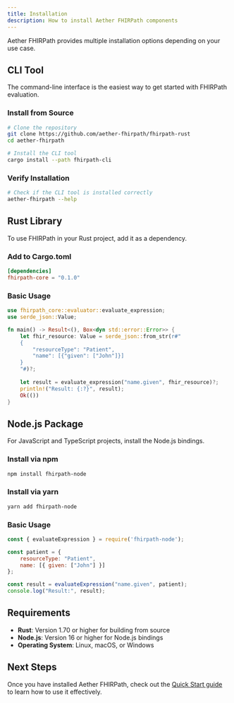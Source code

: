 ```yaml
---
title: Installation
description: How to install Aether FHIRPath components
---
```


Aether FHIRPath provides multiple installation options depending on your use case.

## CLI Tool

The command-line interface is the easiest way to get started with FHIRPath evaluation.

### Install from Source

```bash
# Clone the repository
git clone https://github.com/aether-fhirpath/fhirpath-rust
cd aether-fhirpath

# Install the CLI tool
cargo install --path fhirpath-cli
```

### Verify Installation

```bash
# Check if the CLI tool is installed correctly
aether-fhirpath --help
```

## Rust Library

To use FHIRPath in your Rust project, add it as a dependency.

### Add to Cargo.toml

```toml
[dependencies]
fhirpath-core = "0.1.0"
```

### Basic Usage

```rust
use fhirpath_core::evaluator::evaluate_expression;
use serde_json::Value;

fn main() -> Result<(), Box<dyn std::error::Error>> {
    let fhir_resource: Value = serde_json::from_str(r#"
    {
        "resourceType": "Patient",
        "name": [{"given": ["John"]}]
    }
    "#)?;
    
    let result = evaluate_expression("name.given", fhir_resource)?;
    println!("Result: {:?}", result);
    Ok(())
}
```

## Node.js Package

For JavaScript and TypeScript projects, install the Node.js bindings.

### Install via npm

```bash
npm install fhirpath-node
```

### Install via yarn

```bash
yarn add fhirpath-node
```

### Basic Usage

```javascript
const { evaluateExpression } = require('fhirpath-node');

const patient = {
    resourceType: "Patient",
    name: [{ given: ["John"] }]
};

const result = evaluateExpression("name.given", patient);
console.log("Result:", result);
```

## Requirements

- **Rust**: Version 1.70 or higher for building from source
- **Node.js**: Version 16 or higher for Node.js bindings
- **Operating System**: Linux, macOS, or Windows

## Next Steps

Once you have installed Aether FHIRPath, check out the [Quick Start guide](/getting-started/quick-start/) to learn how to use it effectively.
